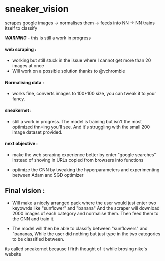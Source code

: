 # sneaker_vision #
scrapes google images -> normalises them -> feeds into NN -> NN trains itself to classify 

***WARNING*** - this is still a work in progress 

#### web scraping :
  * working but still stuck in the issue where I cannot get more than 20 images at once
  * Will work on a possible solution thanks to @vchrombie

#### Normalising data :
  * works fine, converts images to 100*100 size, you can tweak it to your fancy.    
  
#### sneakernet  :
  * still a work in progress. The model is training but isn't the most optimized thn=ing you'll see. And it's struggling with the small 200 image dataset provided. 
  
#### next objective :
  
  * make the web scraping experience better by enter "google searches" instead of shoving in URLs copied from browsers into functions
  
  * optimize the CNN by tweaking the hyperparameters and experimenting between Adam and SGD optimizer
  
  
## Final vision  :
 * Will make a nicely arranged pack where the user would just enter two keyowrds like "sunflower" and "banana"
 And the scraper will download 2000 images of each category and normalise them.
 Then feed them to the CNN and train it. 
 
 * The model will then be able to classify between "sunflowers" and "bananas, 
 While the user did nothing but just type in the two categories to be classified between. 
 
 its called sneakernet because I firth thought of it while brosing nike's website

